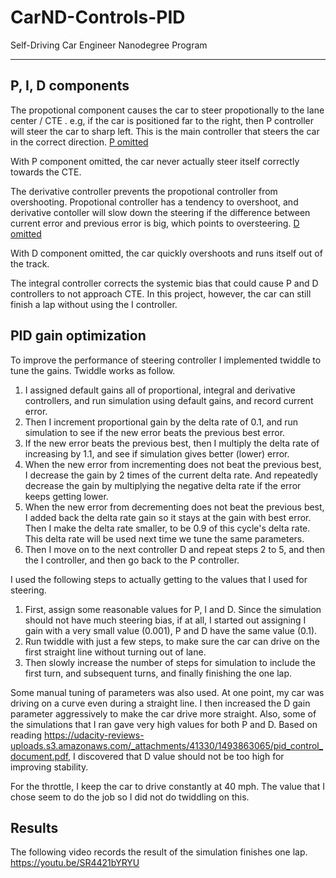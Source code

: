 # CarND-Controls-PID
Self-Driving Car Engineer Nanodegree Program

---

## P, I, D components

The propotional component causes the car to steer propotionally to the lane center / CTE .  e.g, if the car is positioned far to the right, then P controller will steer the car to sharp left.  This is the main controller that steers the car in the correct direction.
[P omitted](https://github.com/pyau/CarND-PID-Control/blob/master/videos/P_omitted.mp4)

With P component omitted, the car never actually steer itself correctly towards the CTE.

The derivative controller prevents the propotional controller from overshooting.  Propotional controller has a tendency to overshoot, and derivative contoller will slow down the steering if the difference between current error and previous error is big, which points to oversteering.
[D omitted](https://github.com/pyau/CarND-PID-Control/blob/master/videos/D_omitted.mp4)

With D component omitted, the car quickly overshoots and runs itself out of the track.

The integral controller corrects the systemic bias that could cause P and D controllers to not approach CTE. In this project, however, the car can still finish a lap without using the I controller.

## PID gain optimization

To improve the performance of steering controller I implemented twiddle to tune the gains. Twiddle works as follow.

1. I assigned default gains all of proportional, integral and derivative controllers, and run simulation using default gains, and record current error.
2. Then I increment proportional gain by the delta rate of 0.1, and run simulation to see if the new error beats the previous best error.
3. If the new error beats the previous best, then I multiply the delta rate of increasing by 1.1, and see if simulation gives better (lower) error.
4. When the new error from incrementing does not beat the previous best, I decrease the gain by 2 times of the current delta rate.  And repeatedly decrease the gain by multiplying the negative delta rate if the error keeps getting lower.
5. When the new error from decrementing does not beat the previous best, I added back the delta rate gain so it stays at the gain with best error. Then I make the delta rate smaller, to be 0.9 of this cycle's delta rate. This delta rate will be used next time we tune the same parameters.
6. Then I move on to the next controller D and repeat steps 2 to 5, and then the I controller, and then go back to the P controller.

I used the following steps to actually getting to the values that I used for steering.

1. First, assign some reasonable values for P, I and D.  Since the simulation should not have much steering bias, if at all, I started out assigning I gain with a very small value (0.001), P and D have the same value (0.1).
2. Run twiddle with just a few steps, to make sure the car can drive on the first straight line without turning out of lane.
3. Then slowly increase the number of steps for simulation to include the first turn, and subsequent turns, and finally finishing the one lap.

Some manual tuning of parameters was also used. At one point, my car was driving on a curve even during a straight line. I then increased the D gain parameter aggressively to make the car drive more straight.  Also, some of the simulations that I ran gave very high values for both P and D.  Based on reading https://udacity-reviews-uploads.s3.amazonaws.com/_attachments/41330/1493863065/pid_control_document.pdf, I discovered that D value should not be too high for improving stability.

For the throttle, I keep the car to drive constantly at 40 mph.  The value that I chose seem to do the job so I did not do twiddling on this.

## Results

The following video records the result of the simulation finishes one lap.
https://youtu.be/SR4421bYRYU